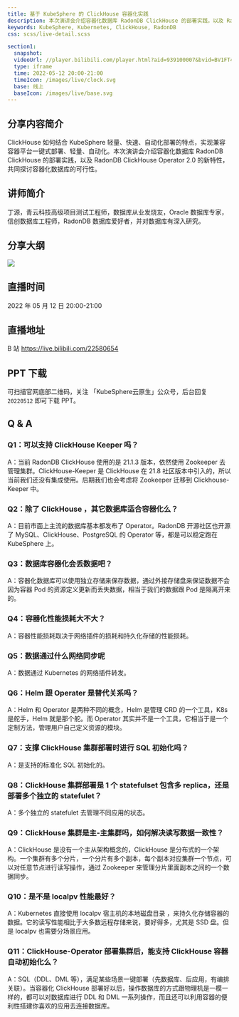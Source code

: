 ```yaml
---
title: 基于 KubeSphere 的 ClickHouse 容器化实践
description: 本次演讲会介绍容器化数据库 RadonDB ClickHouse 的部署实践，以及 RadonDB ClickHouse Operator 2.0 的新特性，共同探讨容器化数据库的可行性。
keywords: KubeSphere, Kubernetes, ClickHouse, RadonDB
css: scss/live-detail.scss

section1:
  snapshot: 
  videoUrl: //player.bilibili.com/player.html?aid=939100007&bvid=BV1FT4y1z7Sb&cid=719562038&page=1&high_quality=1
  type: iframe
  time: 2022-05-12 20:00-21:00
  timeIcon: /images/live/clock.svg
  base: 线上
  baseIcon: /images/live/base.svg
---
```

## 分享内容简介

ClickHouse 如何结合 KubeSphere 轻量、快速、自动化部署的特点，实现兼容容器平台一键式部署、轻量、自动化。本次演讲会介绍容器化数据库 RadonDB ClickHouse 的部署实践，以及 RadonDB ClickHouse Operator 2.0 的新特性，共同探讨容器化数据库的可行性。

## 讲师简介

丁源，青云科技高级项目测试工程师，数据库从业发烧友，Oracle 数据库专家，信创数据库工程师，RadonDB 数据库爱好者，并对数据库有深入研究。

## 分享大纲

![](https://pek3b.qingstor.com/kubesphere-community/images/clickhouse0512-live.png)

## 直播时间

2022 年 05 月 12 日 20:00-21:00

## 直播地址

B 站  https://live.bilibili.com/22580654

## PPT 下载

可扫描官网底部二维码，关注 「KubeSphere云原生」公众号，后台回复 `20220512` 即可下载 PPT。

## Q & A

### Q1：可以支持 ClickHouse Keeper 吗？

A：当前 RadonDB ClickHouse 使用的是 21.1.3 版本，依然使用 Zookeeper 去管理集群。ClickHouse-Keeper 是 ClickHouse 在 21.8 社区版本中引入的，所以当前我们还没有集成使用。后期我们也会考虑将 Zookeeper 迁移到 Clickhouse-Keeper 中。

### Q2：除了 ClickHouse ，其它数据库适合容器化么？

A：目前市面上主流的数据库基本都发布了 Operator。RadonDB 开源社区也开源了 MySQL、ClickHouse、PostgreSQL 的 Operator 等，都是可以稳定跑在 KubeSphere 上。

### Q3：数据库容器化会丢数据吧？

A：容器化数据库可以使用独立存储来保存数据，通过外接存储盘来保证数据不会因为容器 Pod 的资源定义更新而丢失数据，相当于我们的数据跟 Pod 是隔离开来的。

### Q4：容器化性能损耗大不大？

A：容器性能损耗取决于网络插件的损耗和持久化存储的性能损耗。

### Q5：数据通过什么网络同步呢

A：数据通过 Kubernetes 的网络插件转发。

### Q6：Helm 跟 Operater 是替代关系吗？

A：Helm 和 Operator 是两种不同的概念，Helm 是管理 CRD 的一个工具，K8s 是舵手，Helm 就是那个舵。而 Operator 其实并不是一个工具，它相当于是一个定制方法，管理用户自己定义资源的模块。

### Q7：支撑 ClickHouse 集群部署时进行 SQL 初始化吗？

A：是支持的标准化 SQL 初始化的。

### Q8：ClickHouse 集群部署是 1 个 statefulset 包含多 replica，还是部署多个独立的 statefulet？

A：多个独立的 statefulet 去管理不同应用的状态。

### Q9：ClickHouse 集群是主-主集群吗，如何解决读写数据一致性？

A：ClickHouse 是没有一个主从架构概念的，ClickHouse 是分布式的一个架构。一个集群有多个分片，一个分片有多个副本，每个副本对应集群一个节点，可以对任意节点进行读写操作，通过 Zookeeper 来管理分片里面副本之间的一个数据同步。

### Q10：是不是 localpv 性能最好？

A：Kubernetes 直接使用 localpv 宿主机的本地磁盘目录 ，来持久化存储容器的数据。它的读写性能相比于大多数远程存储来说，要好得多，尤其是 SSD 盘。但是 localpv 也需要分场景应用。

### Q11：ClickHouse-Operator 部署集群后，能支持 ClickHouse 容器自动初始化么？

A：SQL（DDL、DML 等），满足某些场景一键部署（先数据库、后应用，有编排关联）。当容器化 ClickHouse 部署好以后，操作数据库的方式跟物理机是一模一样的，都可以对数据库进行 DDL 和 DML 一系列操作，而且还可以利用容器的便利性搭建你喜欢的应用去连接数据库。
